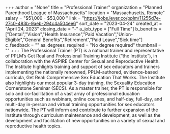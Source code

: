 +++
author = "None"
title = "Professional Trainer"
organization = "Planned Parenthood League of Massachusetts"
location = "Massachusetts, Remote"
salary = "$51,000 - $53,000 "
link = "https://jobs.lever.co/pplm/11255d7e-27c0-483b-9aeb-294c4a504ee6"
sort_date = "2023-04-24"
created_at = "April 24, 2023"
closing_date = "-"
a_job_type = ["Full Time"]
b_benefits = ["Dental","Vision","Health Insurance","Paid Vacation","Union-Eligible","General Benefits","Retirement","Paid Leave","Sick time"]
c_feedback = ""
aa_degrees_required = "No degree required"
thumbnail = ""
+++
The Professional Trainer (PT) is a national trainer and representative of PPLM’s Get Real and Professional Training Institute (“the Institute”), in collaboration with the ASPIRE Center for Sexual and Reproductive Health. The Institute highlights training and support of sex educators and trainers implementing the nationally renowned, PPLM-authored, evidence-based curricula, Get Real: Comprehensive Sex Education That Works. The Institute also highlights our most popular 3-day training, the Sexuality Education Cornerstone Seminar (SECS). As a master trainer, the PT is responsible for solo and co-facilitation of a vast array of professional education opportunities such as webinars, online courses, and half-day, full-day, and multi-day in-person and virtual training opportunities for sex educators nationwide. The PT will inform and contribute to further expansion of the Institute through curriculum maintenance and development, as well as the development and facilitation of new opportunities on a variety of sexual and reproductive health topics.